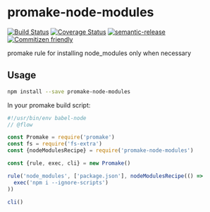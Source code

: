 # promake-node-modules

[![Build Status](https://travis-ci.org/jcoreio/promake-node-modules.svg?branch=master)](https://travis-ci.org/jcoreio/promake-node-modules)
[![Coverage Status](https://codecov.io/gh/jcoreio/promake-node-modules/branch/master/graph/badge.svg)](https://codecov.io/gh/jcoreio/promake-node-modules)
[![semantic-release](https://img.shields.io/badge/%20%20%F0%9F%93%A6%F0%9F%9A%80-semantic--release-e10079.svg)](https://github.com/semantic-release/semantic-release)
[![Commitizen friendly](https://img.shields.io/badge/commitizen-friendly-brightgreen.svg)](http://commitizen.github.io/cz-cli/)

promake rule for installing node_modules only when necessary

## Usage

```sh
npm install --save promake-node-modules
```

In your promake build script:
```js
#!/usr/bin/env babel-node
// @flow

const Promake = require('promake')
const fs = require('fs-extra')
const {nodeModulesRecipe} = require('promake-node-modules')

const {rule, exec, cli} = new Promake()

rule('node_modules', ['package.json'], nodeModulesRecipe(() =>
  exec('npm i --ignore-scripts')
))

cli()
```
